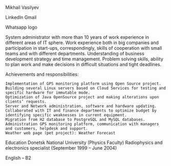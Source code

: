 Mikhail Vasilyev

LinkedIn Gmail

Whatsapp logo

System administrator with more than 10 years of work experience in different areas of IT sphere. Work experience both in big companies and participation in start-ups, correspondingly, skills of cooperation with small teams and with different departments. Understanding of business development strategy and time management. Problem solving skills, ability to plan work and make decisions in difficult situations and tight deadlines.

Achievements and responsibilities:

    Implementation of GPS monitoring platform using Open Source project.
    Building several Linux servers based on Cloud Services for testing and specific hardware for immutable mode.
    Optimization of Java OpenSource project and making alterations upon clients’ requests.
    Server and Network administration, software and hardware updating.
    Collaborated with IT and finance departments to optimize budget by identifying specific weaknesses in current equipment.
    Migration from H2 database to PostgreSQL and MySQL databases.
    Administration GPS monitoring platform, communication with managers and customers, helpdesk and support.
    Weather web page (pet project): Weather Forecast

Education Donetsk National University (Physics Faculty) Radiophysics and electronics specialist (September 1999 – June 2004)

English – B2